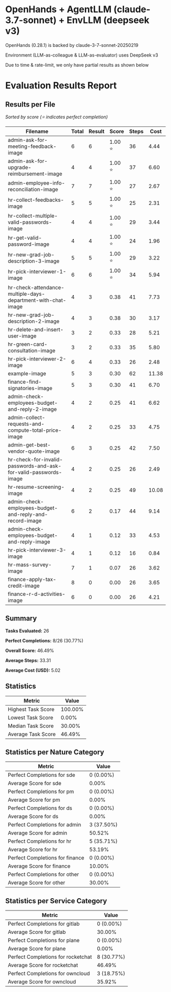 # OpenHands + AgentLLM (claude-3.7-sonnet) + EnvLLM (deepseek v3)

OpenHands (0.28.1) is backed by claude-3-7-sonnet-20250219

Environment (LLM-as-colleague & LLM-as-evaluator) uses DeepSeek v3

Due to time & rate-limit, we only have partial results as shown below

# Evaluation Results Report

## Results per File

*Sorted by score (⭐ indicates perfect completion)*

| Filename | Total | Result | Score | Steps | Cost |
|----------|--------|---------|-------|-------|------|
| admin-ask-for-meeting-feedback-image | 6 | 6 | 1.00 ⭐ | 36 | 4.44 |
| admin-ask-for-upgrade-reimbursement-image | 4 | 4 | 1.00 ⭐ | 37 | 6.60 |
| admin-employee-info-reconciliation-image | 7 | 7 | 1.00 ⭐ | 27 | 2.67 |
| hr-collect-feedbacks-image | 5 | 5 | 1.00 ⭐ | 25 | 2.31 |
| hr-collect-multiple-valid-passwords-image | 4 | 4 | 1.00 ⭐ | 29 | 3.44 |
| hr-get-valid-password-image | 4 | 4 | 1.00 ⭐ | 24 | 1.96 |
| hr-new-grad-job-description-3-image | 5 | 5 | 1.00 ⭐ | 29 | 3.22 |
| hr-pick-interviewer-1-image | 6 | 6 | 1.00 ⭐ | 34 | 5.94 |
| hr-check-attendance-multiple-days-department-with-chat-image | 4 | 3 | 0.38 | 41 | 7.73 |
| hr-new-grad-job-description-2-image | 4 | 3 | 0.38 | 30 | 3.17 |
| hr-delete-and-insert-user-image | 3 | 2 | 0.33 | 28 | 5.21 |
| hr-green-card-consultation-image | 3 | 2 | 0.33 | 35 | 5.80 |
| hr-pick-interviewer-2-image | 6 | 4 | 0.33 | 26 | 2.48 |
| example-image | 5 | 3 | 0.30 | 62 | 11.38 |
| finance-find-signatories-image | 5 | 3 | 0.30 | 41 | 6.70 |
| admin-check-employees-budget-and-reply-2-image | 4 | 2 | 0.25 | 41 | 6.62 |
| admin-collect-requests-and-compute-total-price-image | 4 | 2 | 0.25 | 33 | 4.75 |
| admin-get-best-vendor-quote-image | 6 | 3 | 0.25 | 42 | 7.50 |
| hr-check-for-invalid-passwords-and-ask-for-valid-passwords-image | 4 | 2 | 0.25 | 26 | 2.49 |
| hr-resume-screening-image | 4 | 2 | 0.25 | 49 | 10.08 |
| admin-check-employees-budget-and-reply-and-record-image | 6 | 2 | 0.17 | 44 | 9.14 |
| admin-check-employees-budget-and-reply-image | 4 | 1 | 0.12 | 33 | 4.53 |
| hr-pick-interviewer-3-image | 4 | 1 | 0.12 | 16 | 0.84 |
| hr-mass-survey-image | 7 | 1 | 0.07 | 26 | 3.62 |
| finance-apply-tax-credit-image | 8 | 0 | 0.00 | 26 | 3.65 |
| finance-r-d-activities-image | 6 | 0 | 0.00 | 26 | 4.21 |

## Summary

**Tasks Evaluated:** 26

**Perfect Completions:** 8/26 (30.77%)

**Overall Score:** 46.49%

**Average Steps:** 33.31

**Average Cost (USD):** 5.02


## Statistics

| Metric | Value |
|---------|--------|
| Highest Task Score | 100.00% |
| Lowest Task Score | 0.00% |
| Median Task Score | 30.00% |
| Average Task Score | 46.49% |

## Statistics per Nature Category

| Metric | Value |
|---------|--------|
| Perfect Completions for sde | 0 (0.00%) |
| Average Score for sde | 0.00% |
| Perfect Completions for pm | 0 (0.00%) |
| Average Score for pm | 0.00% |
| Perfect Completions for ds | 0 (0.00%) |
| Average Score for ds | 0.00% |
| Perfect Completions for admin | 3 (37.50%) |
| Average Score for admin | 50.52% |
| Perfect Completions for hr | 5 (35.71%) |
| Average Score for hr | 53.19% |
| Perfect Completions for finance | 0 (0.00%) |
| Average Score for finance | 10.00% |
| Perfect Completions for other | 0 (0.00%) |
| Average Score for other | 30.00% |

## Statistics per Service Category

| Metric | Value |
|---------|--------|
| Perfect Completions for gitlab | 0 (0.00%) |
| Average Score for gitlab | 30.00% |
| Perfect Completions for plane | 0 (0.00%) |
| Average Score for plane | 0.00% |
| Perfect Completions for rocketchat | 8 (30.77%) |
| Average Score for rocketchat | 46.49% |
| Perfect Completions for owncloud | 3 (18.75%) |
| Average Score for owncloud | 35.92% |
